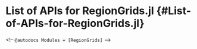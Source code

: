 
# List of APIs for RegionGrids.jl {#List-of-APIs-for-RegionGrids.jl}

&lt;!– `@autodocs Modules = [RegionGrids]` –&gt;
